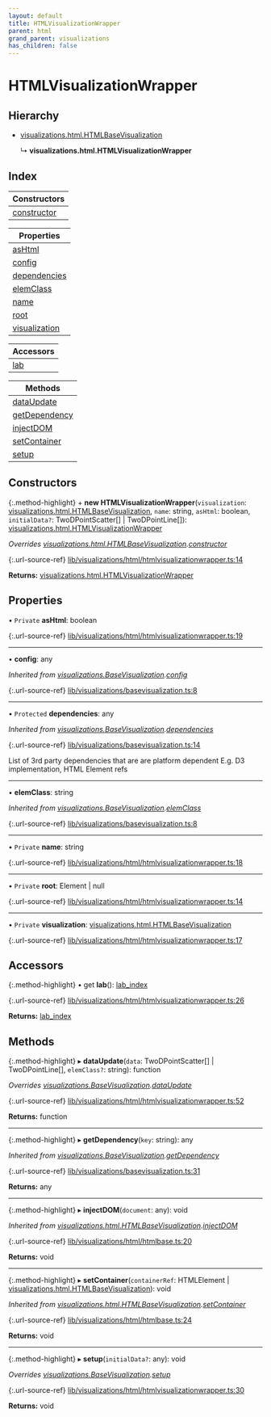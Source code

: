 ```yaml
---
layout: default
title: HTMLVisualizationWrapper
parent: html
grand_parent: visualizations
has_children: false
---
```


# HTMLVisualizationWrapper

## Hierarchy

* [visualizations.html.HTMLBaseVisualization](visualizations_html_htmlbasevisualization)

  ↳ **visualizations.html.HTMLVisualizationWrapper**

## Index

| Constructors |
|-----------|
| [constructor](#constructor) |

| Properties |
|-----------|
| [asHtml](#ashtml) |
| [config](#config) |
| [dependencies](#dependencies) |
| [elemClass](#elemclass) |
| [name](#name) |
| [root](#root) |
| [visualization](#visualization) |

| Accessors |
|-----------|
| [lab](#lab) |

| Methods |
|-----------|
| [dataUpdate](#dataupdate) |
| [getDependency](#getdependency) |
| [injectDOM](#injectdom) |
| [setContainer](#setcontainer) |
| [setup](#setup) |

## Constructors

{:.method-highlight}
\+ **new HTMLVisualizationWrapper**(`visualization`: [visualizations.html.HTMLBaseVisualization](visualizations_html_htmlbasevisualization), `name`: string, `asHtml`: boolean, `initialData?`: TwoDPointScatter[] \| TwoDPointLine[]): [visualizations.html.HTMLVisualizationWrapper](visualizations_html_htmlvisualizationwrapper)

*Overrides [visualizations.html.HTMLBaseVisualization](visualizations_html_htmlbasevisualization).[constructor](visualizations_html_htmlbasevisualization#constructor)*

{:.url-source-ref}
[lib/visualizations/html/htmlvisualizationwrapper.ts:14](https://github.com/ascentcore/dataspot/blob/40beee3/lib/visualizations/html/htmlvisualizationwrapper.ts#L14)

**Returns:** [visualizations.html.HTMLVisualizationWrapper](visualizations_html_htmlvisualizationwrapper)

## Properties

• `Private` **asHtml**: boolean

{:.url-source-ref}
[lib/visualizations/html/htmlvisualizationwrapper.ts:19](https://github.com/ascentcore/dataspot/blob/40beee3/lib/visualizations/html/htmlvisualizationwrapper.ts#L19)

___

•  **config**: any

*Inherited from [visualizations.BaseVisualization](visualizations_basevisualization).[config](visualizations_basevisualization#config)*

{:.url-source-ref}
[lib/visualizations/basevisualization.ts:8](https://github.com/ascentcore/dataspot/blob/40beee3/lib/visualizations/basevisualization.ts#L8)

___

• `Protected` **dependencies**: any

*Inherited from [visualizations.BaseVisualization](visualizations_basevisualization).[dependencies](visualizations_basevisualization#dependencies)*

{:.url-source-ref}
[lib/visualizations/basevisualization.ts:14](https://github.com/ascentcore/dataspot/blob/40beee3/lib/visualizations/basevisualization.ts#L14)

List of 3rd party dependencies that are are platform dependent
E.g. D3 implementation, HTML Element refs

___

•  **elemClass**: string

*Inherited from [visualizations.BaseVisualization](visualizations_basevisualization).[elemClass](visualizations_basevisualization#elemclass)*

{:.url-source-ref}
[lib/visualizations/basevisualization.ts:8](https://github.com/ascentcore/dataspot/blob/40beee3/lib/visualizations/basevisualization.ts#L8)

___

• `Private` **name**: string

{:.url-source-ref}
[lib/visualizations/html/htmlvisualizationwrapper.ts:18](https://github.com/ascentcore/dataspot/blob/40beee3/lib/visualizations/html/htmlvisualizationwrapper.ts#L18)

___

• `Private` **root**: Element \| null

{:.url-source-ref}
[lib/visualizations/html/htmlvisualizationwrapper.ts:14](https://github.com/ascentcore/dataspot/blob/40beee3/lib/visualizations/html/htmlvisualizationwrapper.ts#L14)

___

• `Private` **visualization**: [visualizations.html.HTMLBaseVisualization](visualizations_html_htmlbasevisualization)

{:.url-source-ref}
[lib/visualizations/html/htmlvisualizationwrapper.ts:17](https://github.com/ascentcore/dataspot/blob/40beee3/lib/visualizations/html/htmlvisualizationwrapper.ts#L17)

## Accessors

{:.method-highlight}
• get **lab**(): [lab\_index](lab_index)

{:.url-source-ref}
[lib/visualizations/html/htmlvisualizationwrapper.ts:26](https://github.com/ascentcore/dataspot/blob/40beee3/lib/visualizations/html/htmlvisualizationwrapper.ts#L26)

**Returns:** [lab\_index](lab_index)

## Methods

{:.method-highlight}
▸ **dataUpdate**(`data`: TwoDPointScatter[] \| TwoDPointLine[], `elemClass?`: string): function

*Overrides [visualizations.BaseVisualization](visualizations_basevisualization).[dataUpdate](visualizations_basevisualization#dataupdate)*

{:.url-source-ref}
[lib/visualizations/html/htmlvisualizationwrapper.ts:52](https://github.com/ascentcore/dataspot/blob/40beee3/lib/visualizations/html/htmlvisualizationwrapper.ts#L52)

**Returns:** function

___

{:.method-highlight}
▸ **getDependency**(`key`: string): any

*Inherited from [visualizations.BaseVisualization](visualizations_basevisualization).[getDependency](visualizations_basevisualization#getdependency)*

{:.url-source-ref}
[lib/visualizations/basevisualization.ts:31](https://github.com/ascentcore/dataspot/blob/40beee3/lib/visualizations/basevisualization.ts#L31)

**Returns:** any

___

{:.method-highlight}
▸ **injectDOM**(`document`: any): void

*Inherited from [visualizations.html.HTMLBaseVisualization](visualizations_html_htmlbasevisualization).[injectDOM](visualizations_html_htmlbasevisualization#injectdom)*

{:.url-source-ref}
[lib/visualizations/html/htmlbase.ts:20](https://github.com/ascentcore/dataspot/blob/40beee3/lib/visualizations/html/htmlbase.ts#L20)

**Returns:** void

___

{:.method-highlight}
▸ **setContainer**(`containerRef`: HTMLElement \| [visualizations.html.HTMLBaseVisualization](visualizations_html_htmlbasevisualization)): void

*Inherited from [visualizations.html.HTMLBaseVisualization](visualizations_html_htmlbasevisualization).[setContainer](visualizations_html_htmlbasevisualization#setcontainer)*

{:.url-source-ref}
[lib/visualizations/html/htmlbase.ts:24](https://github.com/ascentcore/dataspot/blob/40beee3/lib/visualizations/html/htmlbase.ts#L24)

**Returns:** void

___

{:.method-highlight}
▸ **setup**(`initialData?`: any): void

*Overrides [visualizations.BaseVisualization](visualizations_basevisualization).[setup](visualizations_basevisualization#setup)*

{:.url-source-ref}
[lib/visualizations/html/htmlvisualizationwrapper.ts:30](https://github.com/ascentcore/dataspot/blob/40beee3/lib/visualizations/html/htmlvisualizationwrapper.ts#L30)

**Returns:** void
